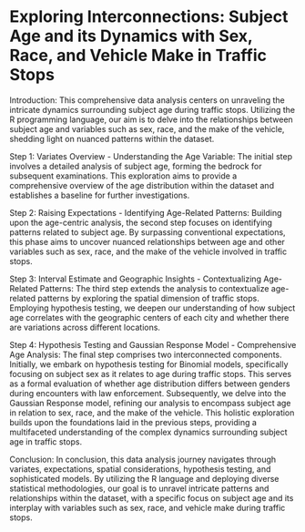 # Exploring Interconnections: Subject Age and its Dynamics with Sex, Race, and Vehicle Make in Traffic Stops

Introduction:
This comprehensive data analysis centers on unraveling the intricate dynamics surrounding subject age during traffic stops. Utilizing the R programming language, our aim is to delve into the relationships between subject age and variables such as sex, race, and the make of the vehicle, shedding light on nuanced patterns within the dataset.

Step 1: Variates Overview - Understanding the Age Variable:
The initial step involves a detailed analysis of subject age, forming the bedrock for subsequent examinations. This exploration aims to provide a comprehensive overview of the age distribution within the dataset and establishes a baseline for further investigations.

Step 2: Raising Expectations - Identifying Age-Related Patterns:
Building upon the age-centric analysis, the second step focuses on identifying patterns related to subject age. By surpassing conventional expectations, this phase aims to uncover nuanced relationships between age and other variables such as sex, race, and the make of the vehicle involved in traffic stops.

Step 3: Interval Estimate and Geographic Insights - Contextualizing Age-Related Patterns:
The third step extends the analysis to contextualize age-related patterns by exploring the spatial dimension of traffic stops. Employing hypothesis testing, we deepen our understanding of how subject age correlates with the geographic centers of each city and whether there are variations across different locations.

Step 4: Hypothesis Testing and Gaussian Response Model - Comprehensive Age Analysis:
The final step comprises two interconnected components. Initially, we embark on hypothesis testing for Binomial models, specifically focusing on subject sex as it relates to age during traffic stops. This serves as a formal evaluation of whether age distribution differs between genders during encounters with law enforcement. Subsequently, we delve into the Gaussian Response model, refining our analysis to encompass subject age in relation to sex, race, and the make of the vehicle. This holistic exploration builds upon the foundations laid in the previous steps, providing a multifaceted understanding of the complex dynamics surrounding subject age in traffic stops.

Conclusion:
In conclusion, this data analysis journey navigates through variates, expectations, spatial considerations, hypothesis testing, and sophisticated models. By utilizing the R language and deploying diverse statistical methodologies, our goal is to unravel intricate patterns and relationships within the dataset, with a specific focus on subject age and its interplay with variables such as sex, race, and vehicle make during traffic stops.





